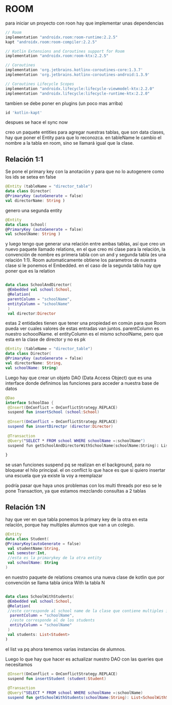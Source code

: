 # ROOM
para iniciar un proyecto con roon hay que implementar unas dependencias 
```gradle
// Room
implementation "androidx.room:room-runtime:2.2.5"
kapt "androidx.room:room-compiler:2.2.5"

// Kotlin Extensions and Coroutines support for Room
implementation "androidx.room:room-ktx:2.2.5"

// Coroutines
implementation 'org.jetbrains.kotlinx-coroutines-core:1.3.7'
implementation 'org.jetbrains.kotlinx-coroutines-android:1.3.9'

// Coroutines Lifecycle Scopes
implementation "androidx.lifecycle:lifecycle-viewmodel-ktx:2.2.0"
implementation "androidx.lifecycle:lifecycle-runtime-ktx:2.2.0"
```

tambien se debe poner en plugins (un poco mas arriba)
```gradle
id 'kotlin-kapt'
```

despues se hace el sync now

creo un paquete entities para agregar nuestras tablas, que son data clases, hay que poner el Entity para que lo reconozca. en tableName le cambio el nombre a la tabla en room, sino se llamará igual que la clase.

## Relación 1:1

Se pone el primary key con la anotación y para que no lo autogenere como los ids se setea en false
```kotlin
@Entity (tableName = "director_table")
data class Director(
@PrimaryKey (autoGenerate = false)
val directorName: String )
```
genero una segunda entity

```kotlin
@Entity 
data class School(
@PrimaryKey (autoGenerate = false)
val schoolName: String )
```

y luego tengo que generar una relación entre ambas tablas, así que creo un nuevo paquete llamado relations, en el que creo mi clase para la relación, la convención de nombre es primera tabla con un and y segunda tabla (es una relación 1:1). 
Room automaticamente obtiene los parametros de nuestra clase si le ponemos el Embedded.
en el caso de la segunda tabla hay qye poner que es la relation

```kotlin

data class SchoolAndDirector(
 @Embedded val school:School,
 @Relation(
 parentColumn = "schoolName",
 entityColumn = "schoolName"
 )
 val director:Director
```

estas 2 entidades tienen que tener una propiedad en común para que Room pueda ver cuales valores de estas entradas van juntos.
parentColumn es nuestro schooolName. el entityColumn es el mismo schoolName, pero que esta en la clase de director y no es pk

```kotlin
@Entity (tableName = "director_table")
data class Director(
@PrimaryKey (autoGenerate = false)
val directorName: String,
val schoolName: String)
```

Luego hay que crear un objeto DAO (Data Access Object) que es una interface donde definimos las funciones para acceder a nuestra base de datos

```kotlin
@Dao
interface SchoolDao {
 @Insert(OnConflict = OnConflictStrategy.REPLACE)
 suspend fun insertSchool (school:School)
 
 @Insert(OnConflict = OnConflictStrategy.REPLACE)
 suspend fun insertDirectpr (director:Director)
 
 @Transaction
 @Query("SELECT * FROM school WHERE schoolName =:schoolName")
 suspend fun getSchoolAndDirectorWithSchoolName(schoolName:String): List<SchoolAndDirector>
 
}
```
se usan funciones suspend pq se realizan en el background, para no bloquear el hilo principal.
el on conflict lo que hace es que si quiero insertar una escuela que ya existe la voy a reemplazar

podría pasar que haya unos problemas con los multi threads por eso se le pone Transaction, ya que estamos mezclando consultas a 2 tablas

## Relación 1:N

hay que ver en que tabla ponemos la primary key de la otra en esta relación, porque hay multiples alumnos que van a un colegio.

```kotlin
@Entity
data class Student(
@PrimaryKey(autoGenerate = false)
 val studentName:String,
 val semester:Int,
 //esta es la primarykey de la otra entity
 val schoolName: String
)
```

en nuestro paquete de relations creamos una nueva clase de kotlin que por convención se llama tabla única With la tabla N

```kotlin

data class SchoolWithStudents(
 @Embedded val school:School,
 @Relation(
 //este corresponde al school name de la clase que contiene multiples instancias de la otra
  parentColumn = "schoolName",
  //este corresponde al de los students
  entityColumn = "schoolName"
 )
 val students: List<Student>
)
```
el list va pq ahora tenemos varias instancias de alumnos.

Luego lo que hay que hacer es actualizar nuestro DAO con las queries que necesitamos

```kotlin
 @Insert(OnConflict = OnConflictStrategy.REPLACE)
 suspend fun insertStudent (student:Student)
 
 @Transaction
 @Query("SELECT * FROM school WHERE schoolName =:schoolName)
 suspend fun getSchoolWithStudents(schoolName:String): List<SchoolWithStudents>

```



